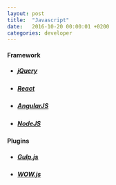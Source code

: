 ```yaml
---
layout: post
title:  "Javascript"
date:   2016-10-20 00:00:01 +0200
categories: developer
---
```

#### **Framework**

* ##### [jQuery][link-jquery]

* ##### [React][link-react]

* ##### [AngularJS][link-angular]

* ##### [NodeJS][link-node]

#### **Plugins**

* ##### [Gulp.js][link-gulp]

* ##### [WOW.js][link-wow]

[link-jquery]: https://jquery.com/
[link-react]: https://facebook.github.io/react/index.html
[link-angular]: https://angularjs.org/
[link-node]: https://nodejs.org/it/
[link-gulp]: http://gulpjs.com/
[link-wow]: http://mynameismatthieu.com/WOW/
